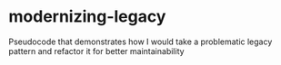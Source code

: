 # modernizing-legacy
Pseudocode that demonstrates how I would take a problematic legacy pattern and refactor it for better maintainability
